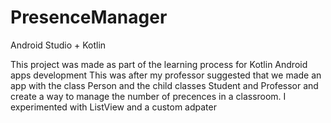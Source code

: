 # PresenceManager
Android Studio + Kotlin

This project was made as part of the learning process for Kotlin Android apps development
This was after my professor suggested that we made an app with the class Person and the child classes Student and Professor and create a way to manage the number of precences in a classroom.
I experimented with ListView and a custom adpater

